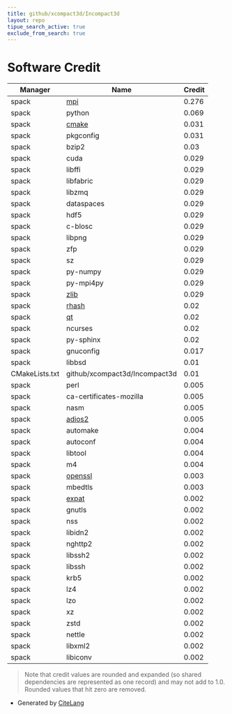 ```yaml
---
title: github/xcompact3d/Incompact3d
layout: repo
tipue_search_active: true
exclude_from_search: true
---
```

# Software Credit

|Manager|Name|Credit|
|-------|----|------|
|spack|[mpi](https://docs.nersc.gov/development/compilers/wrappers/)|0.276|
|spack|python|0.069|
|spack|[cmake](https://www.cmake.org)|0.031|
|spack|pkgconfig|0.031|
|spack|bzip2|0.03|
|spack|cuda|0.029|
|spack|libffi|0.029|
|spack|libfabric|0.029|
|spack|libzmq|0.029|
|spack|dataspaces|0.029|
|spack|hdf5|0.029|
|spack|c-blosc|0.029|
|spack|libpng|0.029|
|spack|zfp|0.029|
|spack|sz|0.029|
|spack|py-numpy|0.029|
|spack|py-mpi4py|0.029|
|spack|[zlib](https://zlib.net)|0.029|
|spack|[rhash](https://sourceforge.net/projects/rhash/)|0.02|
|spack|[qt](https://qt.io)|0.02|
|spack|ncurses|0.02|
|spack|py-sphinx|0.02|
|spack|gnuconfig|0.017|
|spack|libbsd|0.01|
|CMakeLists.txt|github/xcompact3d/Incompact3d|0.01|
|spack|perl|0.005|
|spack|ca-certificates-mozilla|0.005|
|spack|nasm|0.005|
|spack|[adios2](https://csmd.ornl.gov/software/adios2)|0.005|
|spack|automake|0.004|
|spack|autoconf|0.004|
|spack|libtool|0.004|
|spack|m4|0.004|
|spack|[openssl](https://www.openssl.org)|0.003|
|spack|mbedtls|0.003|
|spack|[expat](https://libexpat.github.io/)|0.002|
|spack|gnutls|0.002|
|spack|nss|0.002|
|spack|libidn2|0.002|
|spack|nghttp2|0.002|
|spack|libssh2|0.002|
|spack|libssh|0.002|
|spack|krb5|0.002|
|spack|lz4|0.002|
|spack|lzo|0.002|
|spack|xz|0.002|
|spack|zstd|0.002|
|spack|nettle|0.002|
|spack|libxml2|0.002|
|spack|libiconv|0.002|


> Note that credit values are rounded and expanded (so shared dependencies are represented as one record) and may not add to 1.0. Rounded values that hit zero are removed.


- Generated by [CiteLang](https://github.com/vsoch/citelang)
